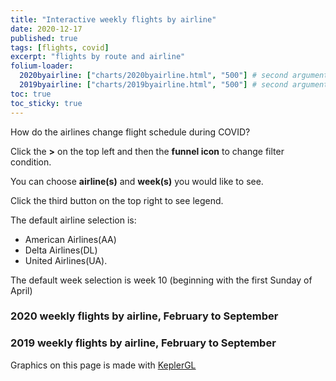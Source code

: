 ```yaml
---
title: "Interactive weekly flights by airline"
date: 2020-12-17
published: true
tags: [flights, covid]
excerpt: "flights by route and airline"
folium-loader:
  2020byairline: ["charts/2020byairline.html", "500"] # second argument is the height
  2019byairline: ["charts/2019byairline.html", "500"] # second argument is the height
toc: true
toc_sticky: true
---
```


How do the airlines change flight schedule during COVID?

Click the **>** on the top left and then the **funnel icon** to change filter condition.

You can choose **airline(s)** and **week(s)** you would like to see.

Click the third button on the top right to see legend.

The default airline selection is:
- American Airlines(AA)
- Delta Airlines(DL)
- United Airlines(UA).

The default week selection is week 10 (beginning with the first Sunday of April)

### 2020 weekly flights by airline, February to September

<div id="2020byairline"></div>

### 2019 weekly flights by airline, February to September

<div id="2019byairline"></div>

Graphics on this page is made with [KeplerGL](https://github.com/keplergl/kepler.gl)
